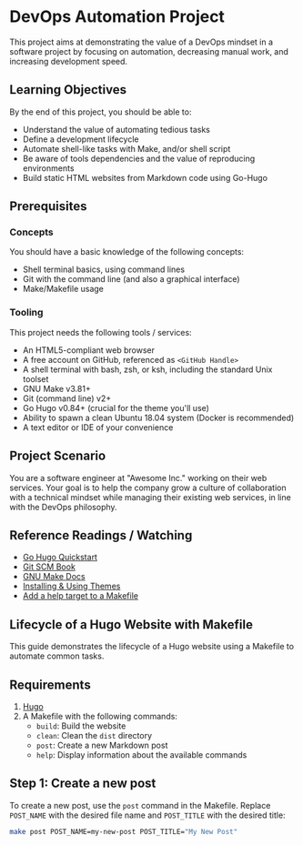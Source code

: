 # DevOps Automation Project

This project aims at demonstrating the value of a DevOps mindset in a software project by focusing on automation, decreasing manual work, and increasing development speed.

## Learning Objectives

By the end of this project, you should be able to:

- Understand the value of automating tedious tasks
- Define a development lifecycle
- Automate shell-like tasks with Make, and/or shell script
- Be aware of tools dependencies and the value of reproducing environments
- Build static HTML websites from Markdown code using Go-Hugo

## Prerequisites

### Concepts

You should have a basic knowledge of the following concepts:

- Shell terminal basics, using command lines
- Git with the command line (and also a graphical interface)
- Make/Makefile usage

### Tooling

This project needs the following tools / services:

- An HTML5-compliant web browser
- A free account on GitHub, referenced as `<GitHub Handle>`
- A shell terminal with bash, zsh, or ksh, including the standard Unix toolset
- GNU Make v3.81+
- Git (command line) v2+
- Go Hugo v0.84+ (crucial for the theme you'll use)
- Ability to spawn a clean Ubuntu 18.04 system (Docker is recommended)
- A text editor or IDE of your convenience

## Project Scenario

You are a software engineer at "Awesome Inc." working on their web services. Your goal is to help the company grow a culture of collaboration with a technical mindset while managing their existing web services, in line with the DevOps philosophy.

## Reference Readings / Watching

- [Go Hugo Quickstart](https://gohugo.io/getting-started/quick-start/)
- [Git SCM Book](https://git-scm.com/book/en/v2)
- [GNU Make Docs](https://www.gnu.org/software/make/manual/make.html)
- [Installing & Using Themes](https://gohugo.io/themes/installing-and-using-themes/)
- [Add a help target to a Makefile](https://marmelab.com/blog/2016/02/29/auto-documented-makefile.html)


## Lifecycle of a Hugo Website with Makefile

This guide demonstrates the lifecycle of a Hugo website using a Makefile to automate common tasks.

## Requirements

1. [Hugo](https://gohugo.io/getting-started/installing/)
2. A Makefile with the following commands:
    - `build`: Build the website
    - `clean`: Clean the `dist` directory
    - `post`: Create a new Markdown post
    - `help`: Display information about the available commands

## Step 1: Create a new post

To create a new post, use the `post` command in the Makefile. Replace `POST_NAME` with the desired file name and `POST_TITLE` with the desired title:

```bash
make post POST_NAME=my-new-post POST_TITLE="My New Post"
